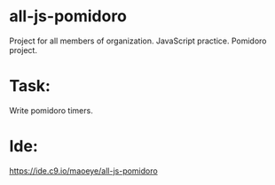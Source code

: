 # all-js-pomidoro

Project for all members of organization. 
JavaScript practice.
Pomidoro project.

# Task: 
Write pomidoro timers.

# Ide:
https://ide.c9.io/maoeye/all-js-pomidoro
